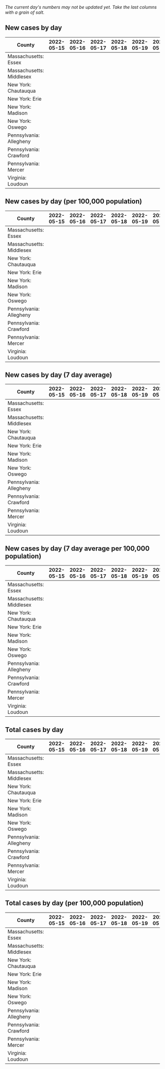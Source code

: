 _The current day's numbers may not be updated yet. Take the last columns with a grain of salt._
## New cases by day

| County | 2022-05-15 | 2022-05-16 | 2022-05-17 | 2022-05-18 | 2022-05-19 | 2022-05-20 | 2022-05-21 |
| --- | --- | --- | --- | --- | --- | --- | --- |
| Massachusetts: Essex |  |  |  |  |  |  |  |
| Massachusetts: Middlesex |  |  |  |  |  |  |  |
| New York: Chautauqua |  |  |  |  |  |  |  |
| New York: Erie |  |  |  |  |  |  |  |
| New York: Madison |  |  |  |  |  |  |  |
| New York: Oswego |  |  |  |  |  |  |  |
| Pennsylvania: Allegheny |  |  |  |  |  |  |  |
| Pennsylvania: Crawford |  |  |  |  |  |  |  |
| Pennsylvania: Mercer |  |  |  |  |  |  |  |
| Virginia: Loudoun |  |  |  |  |  |  |  |

## New cases by day (per 100,000 population)

| County | 2022-05-15 | 2022-05-16 | 2022-05-17 | 2022-05-18 | 2022-05-19 | 2022-05-20 | 2022-05-21 |
| --- | --- | --- | --- | --- | --- | --- | --- |
| Massachusetts: Essex |  |  |  |  |  |  |  |
| Massachusetts: Middlesex |  |  |  |  |  |  |  |
| New York: Chautauqua |  |  |  |  |  |  |  |
| New York: Erie |  |  |  |  |  |  |  |
| New York: Madison |  |  |  |  |  |  |  |
| New York: Oswego |  |  |  |  |  |  |  |
| Pennsylvania: Allegheny |  |  |  |  |  |  |  |
| Pennsylvania: Crawford |  |  |  |  |  |  |  |
| Pennsylvania: Mercer |  |  |  |  |  |  |  |
| Virginia: Loudoun |  |  |  |  |  |  |  |

## New cases by day (7 day average)

| County | 2022-05-15 | 2022-05-16 | 2022-05-17 | 2022-05-18 | 2022-05-19 | 2022-05-20 | 2022-05-21 |
| --- | --- | --- | --- | --- | --- | --- | --- |
| Massachusetts: Essex |  |  |  |  |  |  |  |
| Massachusetts: Middlesex |  |  |  |  |  |  |  |
| New York: Chautauqua |  |  |  |  |  |  |  |
| New York: Erie |  |  |  |  |  |  |  |
| New York: Madison |  |  |  |  |  |  |  |
| New York: Oswego |  |  |  |  |  |  |  |
| Pennsylvania: Allegheny |  |  |  |  |  |  |  |
| Pennsylvania: Crawford |  |  |  |  |  |  |  |
| Pennsylvania: Mercer |  |  |  |  |  |  |  |
| Virginia: Loudoun |  |  |  |  |  |  |  |

## New cases by day (7 day average per 100,000 population)

| County | 2022-05-15 | 2022-05-16 | 2022-05-17 | 2022-05-18 | 2022-05-19 | 2022-05-20 | 2022-05-21 |
| --- | --- | --- | --- | --- | --- | --- | --- |
| Massachusetts: Essex |  |  |  |  |  |  |  |
| Massachusetts: Middlesex |  |  |  |  |  |  |  |
| New York: Chautauqua |  |  |  |  |  |  |  |
| New York: Erie |  |  |  |  |  |  |  |
| New York: Madison |  |  |  |  |  |  |  |
| New York: Oswego |  |  |  |  |  |  |  |
| Pennsylvania: Allegheny |  |  |  |  |  |  |  |
| Pennsylvania: Crawford |  |  |  |  |  |  |  |
| Pennsylvania: Mercer |  |  |  |  |  |  |  |
| Virginia: Loudoun |  |  |  |  |  |  |  |

## Total cases by day

| County | 2022-05-15 | 2022-05-16 | 2022-05-17 | 2022-05-18 | 2022-05-19 | 2022-05-20 | 2022-05-21 |
| --- | --- | --- | --- | --- | --- | --- | --- |
| Massachusetts: Essex |  |  |  |  |  |  | 217157 |
| Massachusetts: Middlesex |  |  |  |  |  |  | 359518 |
| New York: Chautauqua |  |  |  |  |  |  | 25042 |
| New York: Erie |  |  |  |  |  |  | 231233 |
| New York: Madison |  |  |  |  |  |  | 14473 |
| New York: Oswego |  |  |  |  |  |  | 29108 |
| Pennsylvania: Allegheny |  |  |  |  |  |  | 274948 |
| Pennsylvania: Crawford |  |  |  |  |  |  | 20281 |
| Pennsylvania: Mercer |  |  |  |  |  |  | 23744 |
| Virginia: Loudoun |  |  |  |  |  |  | 73309 |

## Total cases by day (per 100,000 population)

| County | 2022-05-15 | 2022-05-16 | 2022-05-17 | 2022-05-18 | 2022-05-19 | 2022-05-20 | 2022-05-21 |
| --- | --- | --- | --- | --- | --- | --- | --- |
| Massachusetts: Essex |  |  |  |  |  |  | 27521.9 |
| Massachusetts: Middlesex |  |  |  |  |  |  | 22306.8 |
| New York: Chautauqua |  |  |  |  |  |  | 19733.2 |
| New York: Erie |  |  |  |  |  |  | 25169.5 |
| New York: Madison |  |  |  |  |  |  | 20401.5 |
| New York: Oswego |  |  |  |  |  |  | 23837.7 |
| Pennsylvania: Allegheny |  |  |  |  |  |  | 22610.0 |
| Pennsylvania: Crawford |  |  |  |  |  |  | 23964.6 |
| Pennsylvania: Mercer |  |  |  |  |  |  | 21699.1 |
| Virginia: Loudoun |  |  |  |  |  |  | 17727.2 |
